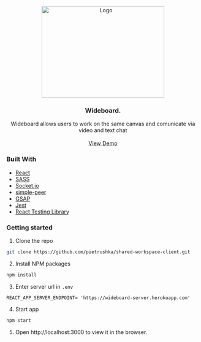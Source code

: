 <p align="center">
  <img src="https://lh3.googleusercontent.com/KP9aF6ucWfZn8GRJza7_Jc5Nlix7xWTRN-Xm05zyaRKm08L9NveDFCczXcEdHDoyyrKPSp82iCTba_p6_udISYcEOqRMnXNIb1baNXaZqJA7yLoUH7tZVS2RQhKDmiB62e4h-Sz1=w2400" alt="Logo" width="320" height="240">
  <h3 align="center">Wideboard.</h3>

  <p align="center">
    Wideboard allows users to work on the same canvas and comunicate via video and text chat
    <br />
    <br />
    <a href="https://wideboard.netlify.app/">View Demo</a>
  </p>
</p>

### Built With
* [React](https://reactjs.org/)
* [SASS](https://sass-lang.com/)
* [Socket.io](https://socket.io/)
* [simple-peer](https://github.com/feross/simple-peer)
* [GSAP](https://greensock.com/gsap/)
* [Jest](https://jestjs.io/)
* [React Testing Library](https://testing-library.com/)

### Getting started

1. Clone the repo
```sh
git clone https://github.com/pietrushka/shared-workspace-client.git
```
2. Install NPM packages
```sh
npm install
```
3. Enter server url in `.env`
```
REACT_APP_SERVER_ENDPOINT= 'https://wideboard-server.herokuapp.com'
```
4. Start app
```sh
npm start
```
5. Open http://localhost:3000 to view it in the browser.

